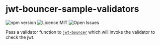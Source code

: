 # jwt-bouncer-sample-validators

![npm version](https://img.shields.io/badge/npm-1.0.0-blue.svg) ![Licence MIT](https://img.shields.io/badge/licence-MIT-yellowgreen.svg) ![Open Issues](https://img.shields.io/github/issues-raw/tripott/jwt-bouncer-sample-validators.svg)

Pass a validator function to [`jwt-bouncer`](https://www.npmjs.com/package/jwt-bouncer) which will invoke the validator to check the jwt.
